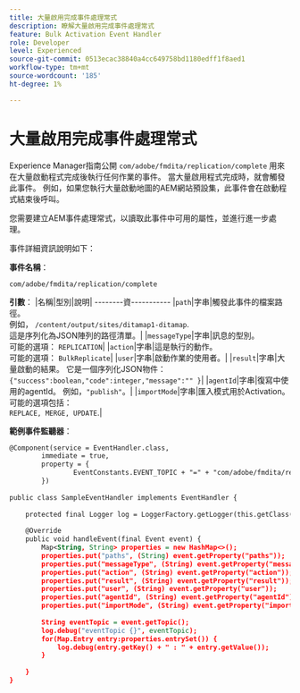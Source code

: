 ```yaml
---
title: 大量啟用完成事件處理常式
description: 瞭解大量啟用完成事件處理常式
feature: Bulk Activation Event Handler
role: Developer
level: Experienced
source-git-commit: 0513ecac38840a4cc649758bd1180edff1f8aed1
workflow-type: tm+mt
source-wordcount: '185'
ht-degree: 1%

---
```


# 大量啟用完成事件處理常式

Experience Manager指南公開 `com/adobe/fmdita/replication/complete` 用來在大量啟動程式完成後執行任何作業的事件。 當大量啟用程式完成時，就會觸發此事件。 例如，如果您執行大量啟動地圖的AEM網站預設集，此事件會在啟動程式結束後呼叫。

您需要建立AEM事件處理常式，以讀取此事件中可用的屬性，並進行進一步處理。

事件詳細資訊說明如下：

**事件名稱**：

```
com/adobe/fmdita/replication/complete 
```

**引數**： |名稱|型別|說明| --------資----------- |`path`|字串|觸發此事件的檔案路徑。 <br> 例如， `/content/output/sites/ditamap1-ditamap`. <br> 這是序列化為JSON陣列的路徑清單。| |`messageType`|字串|訊息的型別。 <br>可能的選項： `REPLICATION`| |`action`|字串|這是執行的動作。 <br>可能的選項： `BulkReplicate`| |`user`|字串|啟動作業的使用者。| |`result`|字串|大量啟動的結果。 它是一個序列化JSON物件： <br>`{"success":boolean,"code":integer,"message":"" }`| |`agentId`|字串|復寫中使用的agentId。 例如，`"publish"`。| |`importMode`|字串|匯入模式用於Activation。 可能的選項包括： <br>`REPLACE, MERGE, UPDATE`.|


**範例事件監聽器**：

```XML
@Component(service = EventHandler.class,
        immediate = true,
        property = {
                EventConstants.EVENT_TOPIC + "=" + "com/adobe/fmdita/replication/complete",
        })
 
public class SampleEventHandler implements EventHandler {
 
    protected final Logger log = LoggerFactory.getLogger(this.getClass());
 
    @Override
    public void handleEvent(final Event event) {
        Map<String, String> properties = new HashMap<>();
        properties.put("paths", (String) event.getProperty("paths"));
        properties.put("messageType", (String) event.getProperty("messageType"));
        properties.put("action", (String) event.getProperty("action"));
        properties.put("result", (String) event.getProperty("result"));
        properties.put("user", (String) event.getProperty("user"));
        properties.put("agentId", (String) event.getProperty("agentId"));
        properties.put("importMode", (String) event.getProperty("importMode"));
 
        String eventTopic = event.getTopic();
        log.debug("eventTopic {}", eventTopic);
        for(Map.Entry entry:properties.entrySet()) {
            log.debug(entry.getKey() + " : " + entry.getValue());
        }
 
    }
}
```
